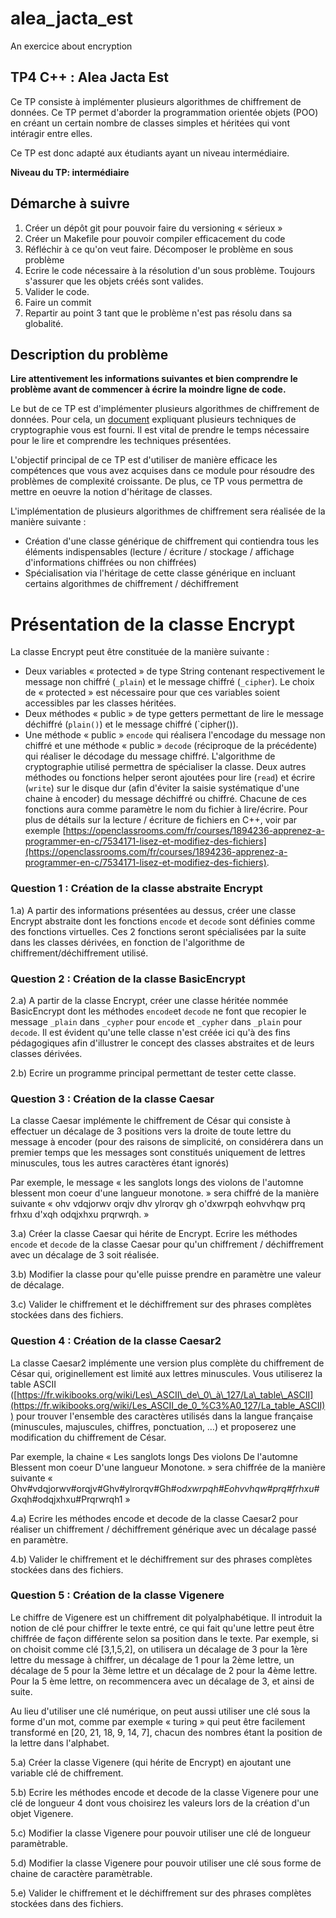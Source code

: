 # alea_jacta_est
An exercice about encryption

## TP4 C++ : Alea Jacta Est

Ce TP consiste à implémenter plusieurs algorithmes de chiffrement de données.
Ce TP permet d'aborder la programmation orientée objets (POO) en créant un certain nombre de classes simples et héritées qui vont intéragir entre elles. 

Ce TP est donc adapté aux étudiants ayant un niveau intermédiaire.

**Niveau du TP: intermédiaire**

## Démarche à suivre

1. Créer un dépôt git pour pouvoir faire du versioning « sérieux »
2. Créer un Makefile pour pouvoir compiler efficacement du code
3. Réfléchir à ce qu'on veut faire. Décomposer le problème en sous problème
4. Ecrire le code nécessaire à la résolution d'un sous problème. Toujours s'assurer que les objets créés sont valides.
5. Valider le code.
6. Faire un commit
7. Repartir au point 3 tant que le problème n'est pas résolu dans sa globalité.

## Description du problème

**Lire attentivement les informations suivantes et bien comprendre le problème avant de commencer à écrire la moindre ligne de code.**


Le but de ce TP est d'implémenter plusieurs algorithmes de chiffrement de données. Pour cela, un [document](https://github.com/dginhac/esirem-itc313/blob/master/TP/2023-2024/cryptographie.pdf) expliquant plusieurs techniques de cryptographie vous est fourni. Il est vital de prendre le temps nécessaire pour le lire et comprendre les techniques présentées.

L'objectif principal de ce TP est d'utiliser de manière efficace les compétences que vous avez acquises dans ce module pour résoudre des problèmes de complexité croissante. De plus, ce TP vous permettra de mettre en oeuvre la notion d'héritage de classes. 

L'implémentation de plusieurs algorithmes de chiffrement sera réalisée de la manière suivante :

- Création d'une classe générique de chiffrement qui contiendra tous les éléments indispensables (lecture / écriture / stockage / affichage d'informations chiffrées ou non chiffrées)
- Spécialisation via l'héritage de cette classe générique en incluant certains algorithmes de chiffrement / déchiffrement

# Présentation de la classe Encrypt

La classe  Encrypt peut être constituée de la manière suivante :

- Deux variables « protected » de type String contenant respectivement le message non chiffré (`_plain`) et le message chiffré (`_cipher`). Le choix de « protected » est nécessaire pour que ces variables soient accessibles par les classes héritées.
- Deux méthodes « public » de type getters permettant de lire le message déchiffré (`plain()`) et le message chiffré (`cipher()).
- Une méthode « public » `encode` qui réalisera l'encodage du message non chiffré et une méthode « public » `decode` (réciproque de la précédente) qui réaliser le décodage du message chiffré.  L'algorithme de cryptographie utilisé permettra de spécialiser la classe.
Deux autres méthodes ou fonctions helper seront ajoutées pour lire (`read`) et écrire (`write`) sur le disque dur (afin d'éviter la saisie systématique d'une chaine à encoder) du message déchiffré ou chiffré. Chacune de ces fonctions aura comme paramètre le nom du fichier à lire/écrire. Pour plus de détails sur la lecture / écriture de fichiers en C++, voir par exemple [https://openclassrooms.com/fr/courses/1894236-apprenez-a-programmer-en-c/7534171-lisez-et-modifiez-des-fichiers](https://openclassrooms.com/fr/courses/1894236-apprenez-a-programmer-en-c/7534171-lisez-et-modifiez-des-fichiers). 


### Question 1 : Création de la classe abstraite Encrypt

1.a) A partir des informations présentées au dessus, créer une classe Encrypt abstraite dont les 
fonctions `encode` et `decode` sont définies comme des fonctions virtuelles. Ces 2 fonctions seront spécialisées par la suite dans les classes dérivées, en fonction de l'algorithme de chiffrement/déchiffrement utilisé.

### Question 2 : Création de la classe BasicEncrypt

2.a) A partir de la classe Encrypt, créer une classe héritée nommée BasicEncrypt dont les méthodes `encode`et `decode` ne font que recopier le message `_plain` dans `_cypher` pour `encode` et `_cypher`  dans `_plain` pour `decode`. Il est évident qu'une telle classe n'est créée ici qu'à des fins pédagogiques afin d'illustrer le concept des classes abstraites et de leurs classes dérivées.
 
2.b) Ecrire un programme principal permettant de tester cette classe.

### Question 3 : Création de la classe Caesar

La classe Caesar implémente le chiffrement de César qui consiste à effectuer un décalage de 3 positions vers la droite de toute lettre du message à encoder (pour des raisons de simplicité, on considérera dans un premier temps que les messages sont constitués uniquement de lettres minuscules, tous les autres caractères étant ignorés)

Par exemple, le message « les sanglots longs des violons de l'automne blessent mon coeur d'une langueur monotone. » sera chiffré de la manière suivante « ohv vdqjorwv orqjv dhv ylrorqv gh o'dxwrpqh eohvvhqw prq frhxu d'xqh odqjxhxu prqrwrqh. »


3.a) Créer la classe Caesar qui hérite de Encrypt. Ecrire les méthodes `encode` et `decode` de la classe Caesar pour qu'un chiffrement / déchiffrement avec un décalage de 3 soit réalisée.

3.b) Modifier la classe pour qu'elle puisse prendre en paramètre une valeur de décalage.

3.c) Valider le chiffrement et le déchiffrement sur des phrases complètes stockées dans des fichiers.

### Question 4 : Création de la classe Caesar2

La classe Caesar2 implémente une version plus complète du chiffrement de César qui, originellement est limité aux lettres minuscules. Vous utiliserez la table ASCII ([https://fr.wikibooks.org/wiki/Les\_ASCII\_de\_0\_à\_127/La\_table\_ASCII](https://fr.wikibooks.org/wiki/Les_ASCII_de_0_%C3%A0_127/La_table_ASCII)) pour trouver l'ensemble des caractères utilisés dans la langue française (minuscules, majuscules, chiffres, ponctuation, …) et proposerez une modification du chiffrement de César.

Par exemple, la chaine « Les sanglots longs Des violons De l'automne Blessent mon coeur D'une langueur Monotone. » sera chiffrée de la manière suivante « Ohv#vdqjorwv#orqjv#Ghv#ylrorqv#Gh#o*dxwrpqh#Eohvvhqw#prq#frhxu#G*xqh#odqjxhxu#Prqrwrqh1 »

4.a) Ecrire les méthodes encode et decode de la classe Caesar2 pour réaliser un chiffrement / déchiffrement générique avec un décalage passé en paramètre.

4.b) Valider le chiffrement et le déchiffrement sur des phrases complètes stockées dans des fichiers.


### Question 5 : Création de la classe Vigenere

Le chiffre de Vigenere est un chiffrement dit polyalphabétique. Il introduit la notion de clé pour chiffrer le texte entré, ce qui fait qu'une lettre peut être chiffrée de façon différente selon sa position dans le texte. Par exemple, si on choisit comme clé [3,1,5,2], on utilisera un décalage de 3 pour la 1ère lettre du message à chiffrer, un décalage de 1 pour la 2ème
lettre, un décalage de 5 pour la 3ème lettre et un décalage de 2 pour la 4ème lettre. Pour la 5 ème lettre, on recommencera avec un décalage de 3, et ainsi de suite.

Au lieu d'utiliser une clé numérique, on peut aussi utiliser une clé sous la forme d'un mot, comme par exemple « turing » qui peut être facilement transformé en [20, 21, 18, 9, 14, 7], chacun des nombres étant la position de la lettre dans l'alphabet.

5.a) Créer la classe Vigenere (qui hérite de Encrypt) en ajoutant une variable clé de chiffrement.

5.b) Ecrire les méthodes encode et decode de la classe Vigenere pour une clé de longueur 4 dont vous choisirez les valeurs lors de la création d'un objet Vigenere.

5.c) Modifier la classe Vigenere pour pouvoir utiliser une clé de longueur paramètrable.

5.d) Modifier la classe Vigenere pour pouvoir utiliser une clé sous forme de chaine de caractère paramètrable.

5.e) Valider le chiffrement et le déchiffrement sur des phrases complètes stockées dans des fichiers.
